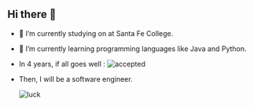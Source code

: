## Hi there 👋

- 🔭 I’m currently studying on at Santa Fe College.
- 🌱 I’m currently learning programming languages ​​like Java and Python.
- In 4 years, if all goes well :
  ![accepted](https://github.com/user-attachments/assets/d2157bdf-c473-4d35-8be9-9eca9ad039c0)

- Then, I will be a software engineer.

  ![luck](https://github.com/user-attachments/assets/b9743e2c-d891-4a0b-9f4f-6222ba2f449c)


<!--
**carmela-malone/carmela-malone** is a ✨ _special_ ✨ repository because its `README.md` (this file) appears on your GitHub profile.

Here are some ideas to get you started:

- 🔭 I’m currently working on ...
- 🌱 I’m currently learning ...
- 👯 I’m looking to collaborate on ...
- 🤔 I’m looking for help with ...
- 💬 Ask me about ...
- 📫 How to reach me: ...
- 😄 Pronouns: ...
- ⚡ Fun fact: ...
-->
